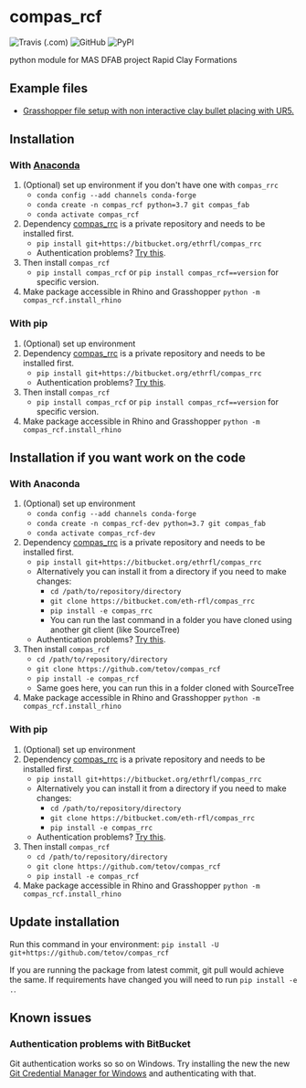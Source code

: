 # compas\_rcf

![Travis (.com)](https://img.shields.io/travis/com/tetov/compas_rcf?style=for-the-badge)
![GitHub](https://img.shields.io/github/license/tetov/compas_rcf?style=for-the-badge)
![PyPI](https://img.shields.io/pypi/v/compas_rcf?style=for-the-badge)

python module for MAS DFAB project Rapid Clay Formations

## Example files

* [Grasshopper file setup with non interactive clay bullet placing with UR5.](https://github.com/tetov/compas_rcf/raw/master/docsource/examples/grasshopper_non_interactive.gh)

## Installation

### With [Anaconda](https://www.anaconda.com/)

1.  (Optional) set up environment if you don't have one with `compas_rrc`
    * `conda config --add channels conda-forge`
    * `conda create -n compas_rcf python=3.7 git compas_fab`
    * `conda activate compas_rcf`
2.  Dependency [compas\_rrc](https://bitbucket.org/ethrfl/compas_rrc) is a private repository and needs to be installed first.
    * `pip install git+https://bitbucket.org/ethrfl/compas_rrc`
    * Authentication problems? [Try this](#authentication-problems-with-bitbucket).
3.  Then install `compas_rcf`
    * `pip install compas_rcf` or `pip install compas_rcf==version` for specific version.
4.  Make package accessible in Rhino and Grasshopper `python -m compas_rcf.install_rhino`

### With pip

1.  (Optional) set up environment
2.  Dependency [compas\_rrc](https://bitbucket.org/ethrfl/compas_rrc) is a private repository and needs to be installed first.
    * `pip install git+https://bitbucket.org/ethrfl/compas_rrc`
    * Authentication problems? [Try this](#authentication-problems-with-bitbucket).
3.  Then install `compas_rcf`
    * `pip install compas_rcf` or `pip install compas_rcf==version` for specific version.
4.  Make package accessible in Rhino and Grasshopper `python -m compas_rcf.install_rhino`

## Installation if you want work on the code

###  With Anaconda

1.  (Optional) set up environment
    -   `conda config --add channels conda-forge`
    -   `conda create -n compas_rcf-dev python=3.7 git compas_fab`
    -   `conda activate compas_rcf-dev`
2.  Dependency [compas\_rrc](https://bitbucket.org/ethrfl/compas_rrc) is a private repository and needs to be installed first.
    -   `pip install git+https://bitbucket.org/ethrfl/compas_rrc`
    -   Alternatively you can install it from a directory if you need to make changes:
        -   `cd /path/to/repository/directory`
        -   `git clone https://bitbucket.com/eth-rfl/compas_rrc`
        -   `pip install -e compas_rrc`
        -   You can run the last command in a folder you have cloned using another git client (like SourceTree)
    - Authentication problems? [Try this](#authentication-problems-with-bitbucket).
3.  Then install `compas_rcf`
    -   `cd /path/to/repository/directory`
    -   `git clone https://github.com/tetov/compas_rcf`
    -   `pip install -e compas_rcf`
    -   Same goes here, you can run this in a folder cloned with SourceTree
4.  Make package accessible in Rhino and Grasshopper `python -m compas_rcf.install_rhino`

### With pip

1.  (Optional) set up environment
2.  Dependency [compas\_rrc](https://bitbucket.org/ethrfl/compas_rrc) is a private repository and needs to be installed first.
    -   `pip install git+https://bitbucket.org/ethrfl/compas_rrc`
    -   Alternatively you can install it from a directory if you need to make changes:
        -   `cd /path/to/repository/directory`
        -   `git clone https://bitbucket.com/eth-rfl/compas_rrc`
        -   `pip install -e compas_rrc`
    - Authentication problems? [Try this](#authentication-problems-with-bitbucket).
3.  Then install `compas_rcf`
    -   `cd /path/to/repository/directory`
    -   `git clone https://github.com/tetov/compas_rcf`
    -   `pip install -e compas_rcf`
4.  Make package accessible in Rhino and Grasshopper `python -m compas_rcf.install_rhino`

## Update installation

Run this command in your environment:
`pip install -U git+https://github.com/tetov/compas_rcf`

If you are running the package from latest commit, git pull would achieve the same. If requirements have changed you will need to run `pip install -e .`.

## Known issues

### Authentication problems with BitBucket

Git authentication works so so on Windows. Try installing the new the new [Git Credential Manager for Windows](https://github.com/Microsoft/Git-Credential-Manager-for-Windows/releases/latest) and authenticating with that.
